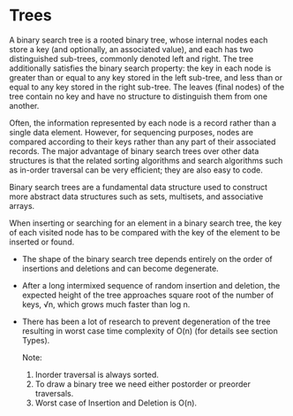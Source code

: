 # Trees
 A binary search tree is a rooted binary tree, whose internal nodes each store a key (and optionally, an associated value), and each has two 
 distinguished sub-trees, commonly denoted left and right. The tree additionally satisfies the binary search property: the key in each node 
 is greater than or equal to any key stored in the left sub-tree, and less than or equal to any key stored in the right sub-tree. The leaves 
 (final nodes) of the tree contain no key and have no structure to distinguish them from one another.

Often, the information represented by each node is a record rather than a single data element. However, for sequencing purposes, nodes are 
compared according to their keys rather than any part of their associated records. The major advantage of binary search trees over other data 
structures is that the related sorting algorithms and search algorithms such as in-order traversal can be very efficient; they are also easy to 
code.

Binary search trees are a fundamental data structure used to construct more abstract data structures such as sets, multisets, and associative arrays.

When inserting or searching for an element in a binary search tree, the key of each visited node has to be compared with the key of the element to be
 inserted or found.
 
- The shape of the binary search tree depends entirely on the order of insertions and deletions and can become degenerate.
- After a long intermixed sequence of random insertion and deletion, the expected height of the tree approaches square root of the number of keys, √n,
  which grows much faster than log n.
- There has been a lot of research to prevent degeneration of the tree resulting in worst case time complexity of O(n) (for details see section Types).
  
  Note:
  1. Inorder traversal is always sorted.
  2. To draw a binary tree we need either postorder or preorder traversals.
  3. Worst case of Insertion and Deletion is O(n).